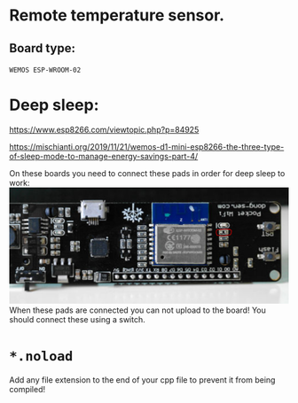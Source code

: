 # Remote temperature sensor.

## Board type:
`WEMOS ESP-WROOM-02`


# Deep sleep:
https://www.esp8266.com/viewtopic.php?p=84925

https://mischianti.org/2019/11/21/wemos-d1-mini-esp8266-the-three-type-of-sleep-mode-to-manage-energy-savings-part-4/

On these boards you need to connect these pads in order for deep sleep to work:
![Image showing jumper to be soldered](readme-assets/connections.png "Solder these for deep sleep to work.")
When these pads are connected you can not upload to the board! You should connect these using a switch.


# `*.noload`
Add any file extension to the end of your cpp file to prevent it from being compiled!